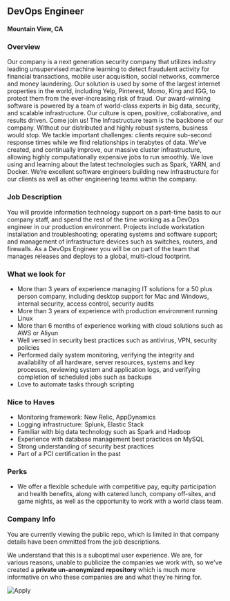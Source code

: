 ## DevOps Engineer 
#### Mountain View, CA

### Overview
Our company is a next generation security company that utilizes industry leading unsupervised machine learning to detect fraudulent activity for financial transactions, mobile user acquisition, social networks, commerce and money laundering. Our solution is used by some of the largest internet properties in the world, including Yelp, Pinterest, Momo, King and IGG, to protect them from the ever-increasing risk of fraud. Our award-winning software is powered by a team of world-class experts in big data, security, and scalable infrastructure. Our culture is open, positive, collaborative, and results driven. Come join us!
The Infrastructure team is the backbone of our company. Without our distributed and highly robust systems, business would stop. We tackle important challenges: clients require sub-second response times while we find relationships in terabytes of data. We’ve created, and continually improve, our massive cluster infrastructure, allowing highly computationally expensive jobs to run smoothly. We love using and learning about the latest technologies such as Spark, YARN, and Docker. We’re excellent software engineers building new infrastructure for our clients as well as other engineering teams within the company.

### Job Description
You will provide information technology support on a part-time basis to our company staff, and spend the rest of the time working as a DevOps engineer in our production environment. Projects include workstation installation and troubleshooting; operating systems and software support; and management of infrastructure devices such as switches, routers, and firewalls. As a DevOps Engineer you will be on part of the team that manages releases and deploys to a global, multi-cloud footprint.

### What we look for
+ More than 3 years of experience managing IT solutions for a 50 plus person company, including desktop support for Mac and Windows, internal security, access control, security audits
+ More than 3 years of experience with production environment running Linux
+ More than 6 months of experience working with cloud solutions such as AWS or Aliyun
+ Well versed in security best practices such as antivirus, VPN, security policies
+ Performed daily system monitoring, verifying the integrity and availability of all hardware, server resources, systems and key processes, reviewing system and application logs, and verifying completion of scheduled jobs such as backups
+ Love to automate tasks through scripting

### Nice to Haves
+ Monitoring framework: New Relic, AppDynamics
+ Logging infrastructure: Splunk, Elastic Stack
+ Familiar with big data technology such as Spark and Hadoop
+ Experience with database management best practices on MySQL
+ Strong understanding of security best practices
+ Part of a PCI certification in the past
### Perks
+ We offer a flexible schedule with competitive pay, equity participation and health benefits, along with catered lunch, company off-sites, and game nights, as well as the opportunity to work with a world class team.


### Company Info
You are currently viewing the public repo, which is limited in that company details have been ommitted from the job descriptions.  
    
We understand that this is a suboptimal user experience.  We are, for various reasons, unable to publicize the companies we work with, so we've
created a **private un-anonymized repository** which is much more informative on who these companies are and what they're hiring for.  
    
![Apply](https://dabuttonfactory.com/button.png?t=Apply&f=Calibri-Bold&ts=24&tc=fff&tshs=1&tshc=000&hp=20&vp=8&c=5&bgt=gradient&bgc=3d85c6&ebgc=073763)

